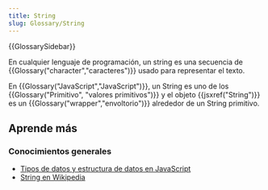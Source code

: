 ```yaml
---
title: String
slug: Glossary/String
---
```


{{GlossarySidebar}}

En cualquier lenguaje de programación, un string es una secuencia de {{Glossary("character","caracteres")}} usado para representar el texto.

En {{Glossary("JavaScript","JavaScript")}}, un String es uno de los {{Glossary("Primitivo", "valores primitivos")}} y el objeto {{jsxref("String")}} es un {{Glossary("wrapper","envoltorio")}} alrededor de un String primitivo.

## Aprende más

### Conocimientos generales

- [Tipos de datos y estructura de datos en JavaScript](/es/docs/Web/JavaScript/Data_structures#String_type)
- [String en Wikipedia](http://es.wikipedia.org/wiki/Cadena_de_caracteres)
